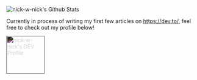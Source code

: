 ![nick-w-nick's Github Stats](https://github-readme-stats.vercel.app/api?username=nick-w-nick&theme=algolia&show_icons=true)


Currently in process of writing my first few articles on https://dev.to/, feel free to check out my profile below!

<a href="https://dev.to/nickwnick">
    <img
        style="filter: invert(90%); -webkit-filter: invert(90%);"
        height="100px"
        src="https://d2fltix0v2e0sb.cloudfront.net/dev-badge.svg"
        alt="nick-w-nick's DEV Profile"
    />
</>